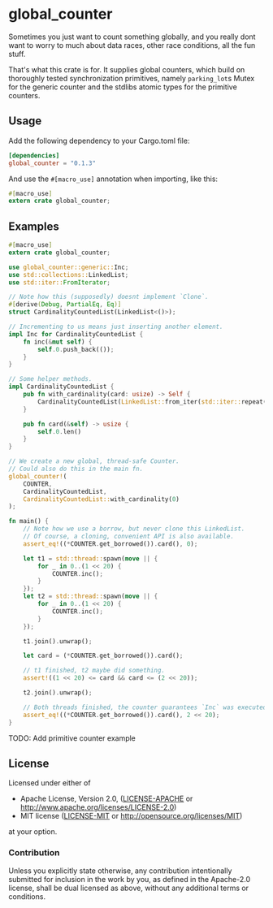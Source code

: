 # global_counter

Sometimes you just want to count something globally, and you really dont want to worry to much about data races, other race conditions, all the fun stuff.

That's what this crate is for. It supplies global counters, which build on thoroughly tested synchronization primitives, namely `parking_lot`s Mutex  for the generic counter and the stdlibs atomic types for the primitive counters.

## Usage

Add the following dependency to your Cargo.toml file:

```toml
[dependencies]
global_counter = "0.1.3"
```

And use the `#[macro_use]` annotation when importing, like this:

```rust
#[macro_use]
extern crate global_counter;
```

## Examples

```rust
#[macro_use]
extern crate global_counter;

use global_counter::generic::Inc;
use std::collections::LinkedList;
use std::iter::FromIterator;

// Note how this (supposedly) doesnt implement `Clone`.
#[derive(Debug, PartialEq, Eq)]
struct CardinalityCountedList(LinkedList<()>);

// Incrementing to us means just inserting another element.
impl Inc for CardinalityCountedList {
    fn inc(&mut self) {
        self.0.push_back(());
    }
}

// Some helper methods.
impl CardinalityCountedList {
    pub fn with_cardinality(card: usize) -> Self {
        CardinalityCountedList(LinkedList::from_iter(std::iter::repeat(()).take(card)))
    }

    pub fn card(&self) -> usize {
        self.0.len()
    }
}

// We create a new global, thread-safe Counter.
// Could also do this in the main fn.
global_counter!(
    COUNTER,
    CardinalityCountedList,
    CardinalityCountedList::with_cardinality(0)
);

fn main() {
    // Note how we use a borrow, but never clone this LinkedList.
    // Of course, a cloning, convenient API is also available.
    assert_eq!((*COUNTER.get_borrowed()).card(), 0);

    let t1 = std::thread::spawn(move || {
        for _ in 0..(1 << 20) {
            COUNTER.inc();
        }
    });
    let t2 = std::thread::spawn(move || {
        for _ in 0..(1 << 20) {
            COUNTER.inc();
        }
    });

    t1.join().unwrap();

    let card = (*COUNTER.get_borrowed()).card();

    // t1 finished, t2 maybe did something.
    assert!((1 << 20) <= card && card <= (2 << 20));

    t2.join().unwrap();

    // Both threads finished, the counter guarantees `Inc` was executed 2 << 20 times.
    assert_eq!((*COUNTER.get_borrowed()).card(), 2 << 20);
}
```

TODO: Add primitive counter example

## License

Licensed under either of

 * Apache License, Version 2.0, ([LICENSE-APACHE](LICENSE-APACHE) or http://www.apache.org/licenses/LICENSE-2.0)
 * MIT license ([LICENSE-MIT](LICENSE-MIT) or http://opensource.org/licenses/MIT)

at your option.

### Contribution

Unless you explicitly state otherwise, any contribution intentionally submitted
for inclusion in the work by you, as defined in the Apache-2.0 license, shall be dual licensed as above, without any
additional terms or conditions.
